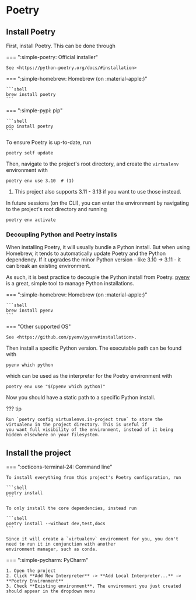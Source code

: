 # Poetry

## Install Poetry

First, install Poetry. This can be done through

=== ":simple-poetry: Official installer"

    See <https://python-poetry.org/docs/#installation>

=== ":simple-homebrew: Homebrew (on :material-apple:)"

    ```shell
    brew install poetry
    ```

=== ":simple-pypi: pip"

    ```shell
    pip install poetry
    ```

To ensure Poetry is up-to-date, run

```shell
poetry self update
```

Then, navigate to the project's root directory, and create the `virtualenv` environment with

```shell
poetry env use 3.10  # (1)
```

1. This project also supports 3.11 - 3.13 if you want to use those instead.

In future sessions (on the CLI), you can enter the environment by navigating to the project's root directory and running

```shell
poetry env activate
```

### Decoupling Python and Poetry installs

When installing Poetry, it will usually bundle a Python install. But when using Homebrew, it tends to automatically
update Poetry and the Python dependency. If it upgrades the minor Python version - like 3.10 -> 3.11 - it can break an
existing environment.

As such, it is best practice to decouple the Python install from Poetry. [pyenv] is a great, simple tool to manage
Python installations.

=== ":simple-homebrew: Homebrew (on :material-apple:)"

    ```shell
    brew install pyenv
    ```

=== "Other supported OS"

    See <https://github.com/pyenv/pyenv#installation>.

Then install a specific Python version. The executable path can be found with

```shell
pyenv which python
```

which can be used as the interpreter for the Poetry environment with

```shell
poetry env use "$(pyenv which python)"
```

Now you should have a static path to a specific Python install.

??? tip

    Run `poetry config virtualenvs.in-project true` to store the virtualenv in the project directory. This is useful if
    you want full visibility of the environment, instead of it being hidden elsewhere on your filesystem.

## Install the project

=== ":octicons-terminal-24: Command line"

    To install everything from this project's Poetry configuration, run

    ```shell
    poetry install
    ```

    To only install the core dependencies, instead run

    ```shell
    poetry install --without dev,test,docs
    ```

    Since it will create a `virtualenv` environment for you, you don't need to run it in conjunction with another
    environment manager, such as conda.

=== ":simple-pycharm: PyCharm"

    1. Open the project
    2. Click **Add New Interpreter** -> **Add Local Interpreter...** -> **Poetry Environment**
    3. Check **Existing environment**. The environment you just created should appear in the dropdown menu

[pyproject.toml]: https://github.com/eshwen/ds-python-boilerplate/blob/main/pyproject.toml

[pyenv]: https://github.com/pyenv/pyenv
